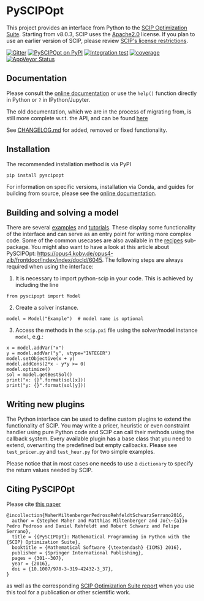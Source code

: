 PySCIPOpt
=========

This project provides an interface from Python to the [SCIP Optimization Suite](https://www.scipopt.org/). Starting from v8.0.3, SCIP uses the [Apache2.0](https://www.apache.org/licenses/LICENSE-2.0) license. If you plan to use an earlier version of SCIP, please review [SCIP's license restrictions](https://scipopt.org/index.php#license).

[![Gitter](https://badges.gitter.im/Join%20Chat.svg)](https://gitter.im/PySCIPOpt/Lobby)
[![PySCIPOpt on PyPI](https://img.shields.io/pypi/v/pyscipopt.svg)](https://pypi.python.org/pypi/pyscipopt)
[![Integration test](https://github.com/scipopt/PySCIPOpt/actions/workflows/integration-test.yml/badge.svg)](https://github.com/scipopt/PySCIPOpt/actions/workflows/integration-test.yml)
[![coverage](https://img.shields.io/codecov/c/github/scipopt/pyscipopt)](https://app.codecov.io/gh/scipopt/pyscipopt/)
[![AppVeyor Status](https://ci.appveyor.com/api/projects/status/fsa896vkl8be79j9/branch/master?svg=true)](https://ci.appveyor.com/project/mattmilten/pyscipopt/branch/master)


Documentation
-------------

Please consult the [online documentation](https://pyscipopt.readthedocs.io/en/latest/) or use the `help()` function directly in Python or `?` in IPython/Jupyter.

The old documentation, which we are in the process of migrating from,
is still more complete w.r.t. the API, and can be found [here](https://scipopt.github.io/PySCIPOpt/docs/html/index.html)

See [CHANGELOG.md](https://github.com/scipopt/PySCIPOpt/blob/master/CHANGELOG.md) for added, removed or fixed functionality.

Installation
------------

The recommended installation method is via PyPI
```bash
pip install pyscipopt
```

For information on specific versions, installation via Conda, and guides for building from source,
please see the [online documentation](https://pyscipopt.readthedocs.io/en/latest/install.html).

Building and solving a model
----------------------------

There are several [examples](https://github.com/scipopt/PySCIPOpt/blob/master/examples/finished) and
[tutorials](https://github.com/scipopt/PySCIPOpt/blob/master/examples/tutorial). These display some functionality of the
interface and can serve as an entry point for writing more complex code. Some of the common usecases are also available in the [recipes](https://github.com/scipopt/PySCIPOpt/blob/master/src/pyscipopt/recipes) sub-package.
You might also want to have a look at this article about PySCIPOpt:
<https://opus4.kobv.de/opus4-zib/frontdoor/index/index/docId/6045>. The
following steps are always required when using the interface:

1)  It is necessary to import python-scip in your code. This is achieved
    by including the line

``` {.sourceCode .python}
from pyscipopt import Model
```

2)  Create a solver instance.

``` {.sourceCode .python}
model = Model("Example")  # model name is optional
```

3)  Access the methods in the `scip.pxi` file using the solver/model
    instance `model`, e.g.:

``` {.sourceCode .python}
x = model.addVar("x")
y = model.addVar("y", vtype="INTEGER")
model.setObjective(x + y)
model.addCons(2*x - y*y >= 0)
model.optimize()
sol = model.getBestSol()
print("x: {}".format(sol[x]))
print("y: {}".format(sol[y]))
```

Writing new plugins
-------------------

The Python interface can be used to define custom plugins to extend the
functionality of SCIP. You may write a pricer, heuristic or even
constraint handler using pure Python code and SCIP can call their
methods using the callback system. Every available plugin has a base
class that you need to extend, overwriting the predefined but empty
callbacks. Please see `test_pricer.py` and `test_heur.py` for two simple
examples.

Please notice that in most cases one needs to use a `dictionary` to
specify the return values needed by SCIP.

Citing PySCIPOpt
----------------

Please cite [this paper](https://opus4.kobv.de/opus4-zib/frontdoor/index/index/docId/6045)
```
@incollection{MaherMiltenbergerPedrosoRehfeldtSchwarzSerrano2016,
  author = {Stephen Maher and Matthias Miltenberger and Jo{\~{a}}o Pedro Pedroso and Daniel Rehfeldt and Robert Schwarz and Felipe Serrano},
  title = {{PySCIPOpt}: Mathematical Programming in Python with the {SCIP} Optimization Suite},
  booktitle = {Mathematical Software {\textendash} {ICMS} 2016},
  publisher = {Springer International Publishing},
  pages = {301--307},
  year = {2016},
  doi = {10.1007/978-3-319-42432-3_37},
}
```
as well as the corresponding [SCIP Optimization Suite report](https://scip.zib.de/index.php#cite) when you use this tool for a publication or other scientific work.
